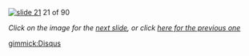 [![slide 21](https://dl.dropboxusercontent.com/u/2977490/presentations/cookbook/img21.jpg)](22.md)
21 of 90

_Click on the image for the [next slide](22.md), or click [here for the previous one](20.md)_

[gimmick:Disqus](theodox-github)